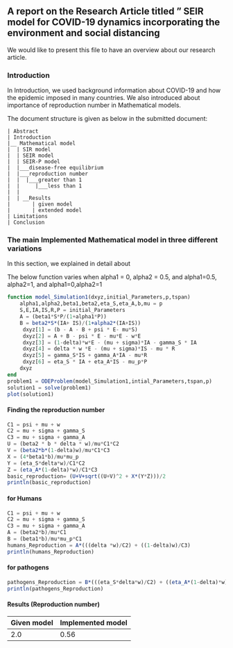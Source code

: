 ## A report on the Research Article titled ” SEIR model for COVID-19 dynamics incorporating the environment and social distancing

We would like to present this file to have an overview about our research article.

### Introduction
In Introduction, we used background information about COVID-19 and how the epidemic imposed in many countries. We also introduced about importance of reproduction number in Mathematical models.

The document structure is given as below in the submitted document:

```
| Abstract
| Introduction
|__ Mathematical model
|  | SIR model
|  | SEIR model
|  | SEIR-P model
|  |___disease-free equilibrium
|  |___reproduction number
|  |  |___greater than 1
|  |     |___less than 1
|  |  
|  | __Results
|       | given model
|       | extended model
| Limitations
| Conclusion

```


### The main Implemented Mathematical model in three different variations
In this section, we explained in detail about

The below function varies when alpha1 = 0, alpha2 = 0.5, and alpha1=0.5, alpha2=1, and alpha1=0,alpha2=1
```julia
function model_Simulation1(dxyz,initial_Parameters,p,tspan)
    alpha1,alpha2,beta1,beta2,eta_S,eta_A,b,mu = p
    S,E,IA,IS,R,P = initial_Parameters
    A = (beta1*S*P/(1+alpha1*P))
    B = beta2*S*(IA+ IS)/(1+alpha2*(IA+IS))
     dxyz[1] = (b - A - B + psi * E- mu*S)
     dxyz[2] = A + B - psi * E - mu*E - w*E
     dxyz[3] = (1-delta)*w*E - (mu + sigma)*IA - gamma_S * IA
     dxyz[4] = delta * w *E - (mu + sigma)*IS - mu * R
     dxyz[5] = gamma_S*IS + gamma_A*IA - mu*R
     dxyz[6] = eta_S * IA + eta_A*IS - mu_p*P
    dxyz
end
problem1 = ODEProblem(model_Simulation1,intial_Parameters,tspan,p)
solution1 = solve(problem1)
plot(solution1)
```



#### Finding the reproduction number

```julia
C1 = psi + mu + w
C2 = mu + sigma + gamma_S
C3 = mu + sigma + gamma_A
U = (beta2 * b * delta * w)/mu*C1*C2
V = (beta2*b*(1-delta)w)/mu*C1*C3
X = (4*beta1*b)/mu*mu_p
Y = (eta_S*delta*w)/C1*C2
Z = (eta_A*(1-delta)*w)/C1*C3
basic_reproduction= (U+V+sqrt((U+V)^2 + X*(Y*Z)))/2
println(basic_reproduction)
```

#### for Humans
```julia
C1 = psi + mu + w
C2 = mu + sigma + gamma_S
C3 = mu + sigma + gamma_A
A = (beta2*b)/mu*C1
B = (beta1*b)/mu*mu_p*C1
humans_Reproduction = A*(((delta *w)/C2) + ((1-delta)w)/C3)
println(humans_Reproduction)  
```
#### for pathogens
```julia
pathogens_Reproduction = B*(((eta_S*delta*w)/C2) + ((eta_A*(1-delta)*w)/C3))
println(pathogens_Reproduction)

```
#### Results (Reproduction number)

| Given model  | Implemented model |
| ------------- | ------------- |
|   2.0  | 0.56  |

